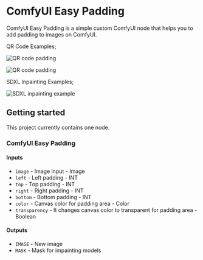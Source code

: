 # ComfyUI Easy Padding

ComfyUI Easy Padding is a simple custom ComfyUI node that helps you to add padding to images on ComfyUI.

QR Code Examples;

![QR code padding](img/comfyui_easy_padding_qr_code_sample.png)

![QR code padding](img/comfyui_easy_padding_qr_code_sample_2.png)

SDXL Inpainting Examples;

![SDXL inpainting example](img/comfyui_easy_padding_inpainting_sample.png)

## Getting started

This project currently contains one node.

### ComfyUI Easy Padding

#### Inputs

* `image` - Image input - Image
* `left` - Left padding - INT
* `top` - Top padding - INT
* `right` - Right padding - INT
* `bottom` - Bottom padding - INT
* `color` - Canvas color for padding area - Color
* `transparency` - It changes canvas color to transparent for padding area - Boolean

#### Outputs

* `IMAGE` - New image
* `MASK` - Mask for impainting models 